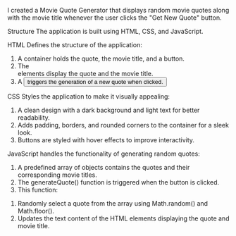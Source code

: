 I created a Movie Quote Generator that displays random movie quotes along with the movie title whenever the user clicks the "Get New Quote" button.


Structure
The application is built using HTML, CSS, and JavaScript.

HTML Defines the structure of the application:
1) A container holds the quote, the movie title, and a button.
2) The <div> elements display the quote and the movie title.
3) A <button> triggers the generation of a new quote when clicked.

CSS Styles the application to make it visually appealing:
1) A clean design with a dark background and light text for better readability.
2) Adds padding, borders, and rounded corners to the container for a sleek look.
3) Buttons are styled with hover effects to improve interactivity.

JavaScript handles the functionality of generating random quotes:
1) A predefined array of objects contains the quotes and their corresponding movie titles.
2) The generateQuote() function is triggered when the button is clicked.
3) This function:
  1. Randomly select a quote from the array using Math.random() and Math.floor().
  2. Updates the text content of the HTML elements displaying the quote and movie title.
